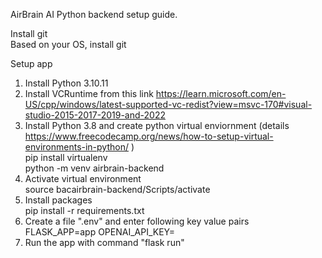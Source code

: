 AirBrain AI Python backend setup guide.  

Install git  
      Based on your OS, install git  

Setup app  
1. Install Python 3.10.11  
2. Install VCRuntime from this link https://learn.microsoft.com/en-US/cpp/windows/latest-supported-vc-redist?view=msvc-170#visual-studio-2015-2017-2019-and-2022  
3. Install Python 3.8 and create python virtual enviornment (details https://www.freecodecamp.org/news/how-to-setup-virtual-environments-in-python/  )   
      pip install virtualenv  
      python -m venv airbrain-backend  
4. Activate virtual environment  
      source bacairbrain-backend/Scripts/activate    
5. Install packages  
    pip install -r requirements.txt  
6. Create a file ".env" and enter following key value pairs  
      FLASK_APP=app
      OPENAI_API_KEY=<Your OPENAI API key>
7. Run the app with command "flask run"




